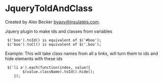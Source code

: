 # JqueryToIdAndClass
Created by Alex Becker byaxy@insulatejs.com.

Jquery plugin to make ids and classes from variables 

     $('boo').toId() is equivalent of $('#boo');
     $('boo').toCl() is equivalent of $('.boo');
Example: 
This will take class names from all a links, will turn them to ids and hide elements with these ids    
   
     $('li a').each(function(index, value){    		
     		$(value.className).toId().hide();   
     	});
